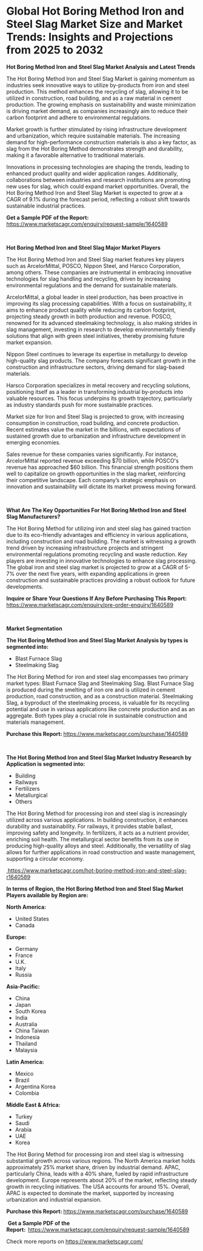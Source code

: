 <p><h1>Global Hot Boring Method Iron and Steel Slag Market Size and Market Trends: Insights and Projections from 2025 to 2032</h1></p><p><strong>Hot Boring Method Iron and Steel Slag Market Analysis and Latest Trends</strong></p>
<p><p>The Hot Boring Method Iron and Steel Slag Market is gaining momentum as industries seek innovative ways to utilize by-products from iron and steel production. This method enhances the recycling of slag, allowing it to be utilized in construction, road building, and as a raw material in cement production. The growing emphasis on sustainability and waste minimization is driving market demand, as companies increasingly aim to reduce their carbon footprint and adhere to environmental regulations.</p><p>Market growth is further stimulated by rising infrastructure development and urbanization, which require sustainable materials. The increasing demand for high-performance construction materials is also a key factor, as slag from the Hot Boring Method demonstrates strength and durability, making it a favorable alternative to traditional materials. </p><p>Innovations in processing technologies are shaping the trends, leading to enhanced product quality and wider application ranges. Additionally, collaborations between industries and research institutions are promoting new uses for slag, which could expand market opportunities. Overall, the Hot Boring Method Iron and Steel Slag Market is expected to grow at a CAGR of 9.1% during the forecast period, reflecting a robust shift towards sustainable industrial practices.</p></p>
<p><strong>Get a Sample PDF of the Report:&nbsp;</strong> <a href="https://www.marketscagr.com/enquiry/request-sample/1640589?utm_campaign=3228&utm_medium=2&utm_source=Github&utm_content=ia&utm_term=23032025&utm_id=hot-boring-method-iron-and-steel-slag">https://www.marketscagr.com/enquiry/request-sample/1640589</a></p>
<p>&nbsp;</p>
<p><strong>Hot Boring Method Iron and Steel Slag Major Market Players</strong></p>
<p><p>The Hot Boring Method Iron and Steel Slag market features key players such as ArcelorMittal, POSCO, Nippon Steel, and Harsco Corporation, among others. These companies are instrumental in embracing innovative technologies for slag handling and recycling, driven by increasing environmental regulations and the demand for sustainable materials.</p><p>ArcelorMittal, a global leader in steel production, has been proactive in improving its slag processing capabilities. With a focus on sustainability, it aims to enhance product quality while reducing its carbon footprint, projecting steady growth in both production and revenue. POSCO, renowned for its advanced steelmaking technology, is also making strides in slag management, investing in research to develop environmentally friendly solutions that align with green steel initiatives, thereby promising future market expansion.</p><p>Nippon Steel continues to leverage its expertise in metallurgy to develop high-quality slag products. The company forecasts significant growth in the construction and infrastructure sectors, driving demand for slag-based materials.</p><p>Harsco Corporation specializes in metal recovery and recycling solutions, positioning itself as a leader in transforming industrial by-products into valuable resources. This focus underpins its growth trajectory, particularly as industry standards push for more sustainable practices.</p><p>Market size for Iron and Steel Slag is projected to grow, with increasing consumption in construction, road building, and concrete production. Recent estimates value the market in the billions, with expectations of sustained growth due to urbanization and infrastructure development in emerging economies.</p><p>Sales revenue for these companies varies significantly. For instance, ArcelorMittal reported revenue exceeding $70 billion, while POSCO's revenue has approached $60 billion. This financial strength positions them well to capitalize on growth opportunities in the slag market, reinforcing their competitive landscape. Each company’s strategic emphasis on innovation and sustainability will dictate its market prowess moving forward.</p></p>
<p>&nbsp;</p>
<p><strong>What Are The Key Opportunities For Hot Boring Method Iron and Steel Slag Manufacturers?</strong></p>
<p><p>The Hot Boring Method for utilizing iron and steel slag has gained traction due to its eco-friendly advantages and efficiency in various applications, including construction and road building. The market is witnessing a growth trend driven by increasing infrastructure projects and stringent environmental regulations promoting recycling and waste reduction. Key players are investing in innovative technologies to enhance slag processing. The global iron and steel slag market is projected to grow at a CAGR of 5-7% over the next five years, with expanding applications in green construction and sustainable practices providing a robust outlook for future developments.</p></p>
<p><strong>Inquire or Share Your Questions If Any Before Purchasing This Report:</strong> <a href="https://www.marketscagr.com/enquiry/pre-order-enquiry/1640589?utm_campaign=3228&utm_medium=2&utm_source=Github&utm_content=ia&utm_term=23032025&utm_id=hot-boring-method-iron-and-steel-slag">https://www.marketscagr.com/enquiry/pre-order-enquiry/1640589</a></p>
<p>&nbsp;</p>
<p><strong>Market Segmentation</strong></p>
<p><strong>The Hot Boring Method Iron and Steel Slag Market Analysis by types is segmented into:</strong></p>
<p><ul><li>Blast Furnace Slag</li><li>Steelmaking Slag</li></ul></p>
<p><p>The Hot Boring Method for iron and steel slag encompasses two primary market types: Blast Furnace Slag and Steelmaking Slag. Blast Furnace Slag is produced during the smelting of iron ore and is utilized in cement production, road construction, and as a construction material. Steelmaking Slag, a byproduct of the steelmaking process, is valuable for its recycling potential and use in various applications like concrete production and as an aggregate. Both types play a crucial role in sustainable construction and materials management.</p></p>
<p><strong>Purchase this Report:&nbsp;</strong><a href="https://www.marketscagr.com/purchase/1640589?utm_campaign=3228&utm_medium=2&utm_source=Github&utm_content=ia&utm_term=23032025&utm_id=hot-boring-method-iron-and-steel-slag">https://www.marketscagr.com/purchase/1640589</a></p>
<p>&nbsp;</p>
<p><strong>The Hot Boring Method Iron and Steel Slag Market Industry Research by Application is segmented into:</strong></p>
<p><ul><li>Building</li><li>Railways</li><li>Fertilizers</li><li>Metallurgical</li><li>Others</li></ul></p>
<p><p>The Hot Boring Method for processing iron and steel slag is increasingly utilized across various applications. In building construction, it enhances durability and sustainability. For railways, it provides stable ballast, improving safety and longevity. In fertilizers, it acts as a nutrient provider, enriching soil health. The metallurgical sector benefits from its use in producing high-quality alloys and steel. Additionally, the versatility of slag allows for further applications in road construction and waste management, supporting a circular economy.</p></p>
<p><a href="https://www.marketscagr.com/hot-boring-method-iron-and-steel-slag-r1640589?utm_campaign=3228&utm_medium=2&utm_source=Github&utm_content=ia&utm_term=23032025&utm_id=hot-boring-method-iron-and-steel-slag">&nbsp;https://www.marketscagr.com/hot-boring-method-iron-and-steel-slag-r1640589</a></p>
<p><strong>In terms of Region, the Hot Boring Method Iron and Steel Slag Market Players available by Region are:</strong></p>
<p>
    <p> <strong> North America: </strong>
        <ul>
            <li>United States</li>
            <li>Canada</li>
        </ul>
        </p> 
    <p> <strong> Europe: </strong>
        <ul>
            <li>Germany</li>
            <li>France</li>
            <li>U.K.</li>
            <li>Italy</li>
            <li>Russia</li>
        </ul>
        </p> 
    <p> <strong> Asia-Pacific: </strong>
        <ul>
            <li>China</li>
            <li>Japan</li>
            <li>South Korea</li>
            <li>India</li>
            <li>Australia</li>
            <li>China Taiwan</li>
            <li>Indonesia</li>
            <li>Thailand</li>
            <li>Malaysia</li>
        </ul>
        </p> 
    <p> <strong> Latin America: </strong>
        <ul>
            <li>Mexico</li>
            <li>Brazil</li>
            <li>Argentina Korea</li>
            <li>Colombia</li>
        </ul>
        </p> 
    <p> <strong> Middle East & Africa: </strong>
        <ul>
            <li>Turkey</li>
            <li>Saudi</li>
            <li>Arabia</li>
            <li>UAE</li>
            <li>Korea</li>
        </ul>
    </p>
    </p>
<p><p>The Hot Boring Method for processing iron and steel slag is witnessing substantial growth across various regions. The North America market holds approximately 25% market share, driven by industrial demand. APAC, particularly China, leads with a 40% share, fueled by rapid infrastructure development. Europe represents about 20% of the market, reflecting steady growth in recycling initiatives. The USA accounts for around 15%. Overall, APAC is expected to dominate the market, supported by increasing urbanization and industrial expansion.</p></p>
<p><strong>Purchase this Report: </strong><a href="https://www.marketscagr.com/purchase/1640589?utm_campaign=3228&utm_medium=2&utm_source=Github&utm_content=ia&utm_term=23032025&utm_id=hot-boring-method-iron-and-steel-slag">https://www.marketscagr.com/purchase/1640589</a></p>
<p>&nbsp;<strong>Get a Sample PDF of the Report:&nbsp;&nbsp;</strong><a href="https://www.marketscagr.com/enquiry/request-sample/1640589?utm_campaign=3228&utm_medium=2&utm_source=Github&utm_content=ia&utm_term=23032025&utm_id=hot-boring-method-iron-and-steel-slag">https://www.marketscagr.com/enquiry/request-sample/1640589</a></p>
<p><strong></strong></p>
<p>Check more reports on <a href="https://www.marketscagr.com/?utm_campaign=3228&utm_medium=2&utm_source=Github&utm_content=ia&utm_term=23032025&utm_id=hot-boring-method-iron-and-steel-slag">https://www.marketscagr.com/</a></p>